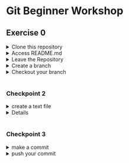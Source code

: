 # Git Beginner Workshop


## Exercise 0

<details>
  <summary>Clone this repository</summary>
  
  ```git
    git clone <url>
  ```
</details>
<details>
  <summary>Access README.md </summary>
  <p>
  <ol>
    <li> Change directory into the repository you just finished cloning into
      
  ```unix
    cd GitBeginnerWorkshop
  ```
   </li>
      <li> Look at the list of files and folders in your current directory / path
      <ul>
        <li> Mac:
  
  ```unix
    ls
  ```
  </li>
        <li> Windows: 
  
  ```unix
    dir
  ```
</li>
    </ul>
  </li>
   <li> Access the ReadMe file by either
      <ul>
        <li> Mac:
  
  ```unix
    open ReadMe.md
  ```
  </li>
        <li> Windows: 
  
  ```unix
    start ReadMe.md
  ```
</li>
    </ul>
  </li>
   <li> Finally, leave the repository once you confirm access to the file 
  
  ```unix
    cd ../
  ```
  </li>
  </ol>

  </p>
</details>
<details>
  <summary>Leave the Repository</summary>
  
  ```unix
    cd ../
  ```
</details>

<details>
  <summary>Create a branch</summary>
  
  ```git
    git commit -m "This is your commit message"
  ```
</details>
<details>
  <summary>Checkout your branch</summary>
  
  ```git
    git commit -m "This is your commit message"
  ```
</details>

<br>

### Checkpoint 2
<details>  <summary>create a text file</summary>
 
  ```git
    git commit -m "This is your commit message"
  ```
</details>

<details>add your file to your branch</summary>
  
  ```git
    git commit -m "This is your commit message"
  ```
</details>

<br>

### Checkpoint 3

<details>
  <summary>make a commit</summary>
  
  ```git
    git commit -m "This is your commit message"
  ```
</details>
<details>
  <summary>push your commit</summary>
  
  ```git
    git commit -m "This is your commit message"
  ```
</details>
